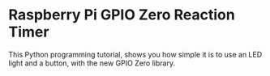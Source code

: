 # Raspberry Pi GPIO Zero Reaction Timer
 This Python programming tutorial, shows you how simple it is to use an LED light and a button, with the new GPIO Zero library.
